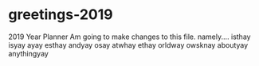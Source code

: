 # greetings-2019
2019 Year Planner
Am going to make changes to this file.  namely.... isthay isyay ayay esthay andyay osay atwhay ethay orldway owsknay aboutyay anythingyay

